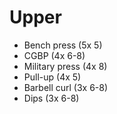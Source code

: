 # Upper
* Bench press (5x 5)
* CGBP (4x 6-8)
* Military press (4x 8)
* Pull-up (4x 5)
* Barbell curl (3x 6-8)
* Dips (3x 6-8)
